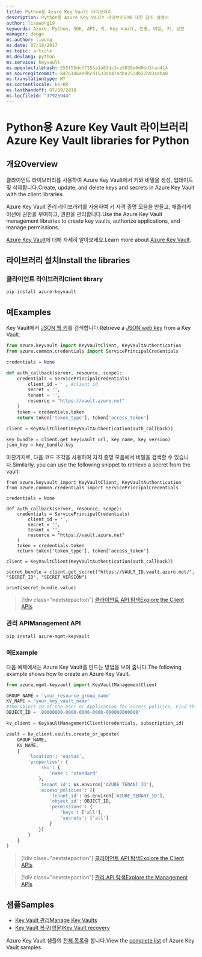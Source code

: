 ```yaml
---
title: Python용 Azure Key Vault 라이브러리
description: Python용 Azure Key Vault 라이브러리에 대한 참조 설명서
author: lisawong19
keywords: Azure, Python, SDK, API, 키, Key Vault, 인증, 비밀, 키, 보안
manager: douge
ms.author: liwong
ms.date: 07/18/2017
ms.topic: article
ms.devlang: python
ms.service: keyvault
ms.openlocfilehash: 555f55dcf7355a1a82dc3ca5826e0d0bd3fad414
ms.sourcegitcommit: 8476146ae9bcd1533db47adbe2524b27b93aaba0
ms.translationtype: HT
ms.contentlocale: ko-KR
ms.lasthandoff: 07/09/2018
ms.locfileid: "37925944"
---
```

# <a name="azure-key-vault-libraries-for-python"></a><span data-ttu-id="acc8d-104">Python용 Azure Key Vault 라이브러리</span><span class="sxs-lookup"><span data-stu-id="acc8d-104">Azure Key Vault libraries for Python</span></span>

## <a name="overview"></a><span data-ttu-id="acc8d-105">개요</span><span class="sxs-lookup"><span data-stu-id="acc8d-105">Overview</span></span>

<span data-ttu-id="acc8d-106">클라이언트 라이브러리를 사용하여 Azure Key Vault에서 키와 비밀을 생성, 업데이트 및 삭제합니다.</span><span class="sxs-lookup"><span data-stu-id="acc8d-106">Create, update, and delete keys and secrets in Azure Key Vault with the client libraries.</span></span>

<span data-ttu-id="acc8d-107">Azure Key Vault 관리 라이브러리를 사용하여 키 자격 증명 모음을 만들고, 애플리케이션에 권한을 부여하고, 권한을 관리합니다.</span><span class="sxs-lookup"><span data-stu-id="acc8d-107">Use the Azure Key Vault management libraries to create key vaults, authorize applications, and manage permissions.</span></span> 

<span data-ttu-id="acc8d-108">[Azure Key Vault](/azure/key-vault/key-vault-whatis)에 대해 자세히 알아보세요.</span><span class="sxs-lookup"><span data-stu-id="acc8d-108">Learn more about [Azure Key Vault](/azure/key-vault/key-vault-whatis).</span></span>

## <a name="install-the-libraries"></a><span data-ttu-id="acc8d-109">라이브러리 설치</span><span class="sxs-lookup"><span data-stu-id="acc8d-109">Install the libraries</span></span>

### <a name="client-library"></a><span data-ttu-id="acc8d-110">클라이언트 라이브러리</span><span class="sxs-lookup"><span data-stu-id="acc8d-110">Client library</span></span>

```bash
pip install azure-keyvault
```

## <a name="examples"></a><span data-ttu-id="acc8d-111">예</span><span class="sxs-lookup"><span data-stu-id="acc8d-111">Examples</span></span>

<span data-ttu-id="acc8d-112">Key Vault에서 [JSON 웹 키](https://tools.ietf.org/html/draft-ietf-jose-json-web-key-18)를 검색합니다.</span><span class="sxs-lookup"><span data-stu-id="acc8d-112">Retrieve a [JSON web key](https://tools.ietf.org/html/draft-ietf-jose-json-web-key-18) from a Key Vault.</span></span>

```python
from azure.keyvault import KeyVaultClient, KeyVaultAuthentication
from azure.common.credentials import ServicePrincipalCredentials

credentials = None

def auth_callback(server, resource, scope):
    credentials = ServicePrincipalCredentials(
        client_id = '', #client id
        secret = '',
        tenant = '',
        resource = "https://vault.azure.net"
    )
    token = credentials.token
    return token['token_type'], token['access_token']

client = KeyVaultClient(KeyVaultAuthentication(auth_callback))

key_bundle = client.get_key(vault_url, key_name, key_version)
json_key = key_bundle.key
```

<span data-ttu-id="acc8d-113">마찬가지로, 다음 코드 조각을 사용하여 자격 증명 모음에서 비밀을 검색할 수 있습니다.</span><span class="sxs-lookup"><span data-stu-id="acc8d-113">Similarly, you can use the following snippet to retrieve a secret from the vault:</span></span>

```
from azure.keyvault import KeyVaultClient, KeyVaultAuthentication
from azure.common.credentials import ServicePrincipalCredentials

credentials = None

def auth_callback(server, resource, scope):
    credentials = ServicePrincipalCredentials(
        client_id = '',
        secret = '',
        tenant = '',
        resource = "https://vault.azure.net"
    )
    token = credentials.token
    return token['token_type'], token['access_token']

client = KeyVaultClient(KeyVaultAuthentication(auth_callback))

secret_bundle = client.get_secret("https://VAULT_ID.vault.azure.net/", "SECRET_ID", "SECRET_VERSION")

print(secret_bundle.value)
```

> [!div class="nextstepaction"]
> [<span data-ttu-id="acc8d-114">클라이언트 API 탐색</span><span class="sxs-lookup"><span data-stu-id="acc8d-114">Explore the Client APIs</span></span>](/python/api/overview/azure/keyvault/client)

### <a name="management-api"></a><span data-ttu-id="acc8d-115">관리 API</span><span class="sxs-lookup"><span data-stu-id="acc8d-115">Management API</span></span>

```bash
pip install azure-mgmt-keyvault
```

### <a name="example"></a><span data-ttu-id="acc8d-116">예</span><span class="sxs-lookup"><span data-stu-id="acc8d-116">Example</span></span>
<span data-ttu-id="acc8d-117">다음 예제에서는 Azure Key Vault를 만드는 방법을 보여 줍니다.</span><span class="sxs-lookup"><span data-stu-id="acc8d-117">The following example shows how to create an Azure Key Vault.</span></span> 

```python
from azure.mgmt.keyvault import KeyVaultManagementClient

GROUP_NAME = 'your_resource_group_name'
KV_NAME = 'your_key_vault_name'
#The object ID of the User or Application for access policies. Find this number in the portal
OBJECT_ID = '00000000-0000-0000-0000-000000000000'

kv_client = KeyVaultManagementClient(credentials, subscription_id)

vault = kv_client.vaults.create_or_update(
    GROUP_NAME,
    KV_NAME,
    {
        'location': 'eastus',
        'properties': {
            'sku': {
                'name': 'standard'
            },
            'tenant_id': os.environ['AZURE_TENANT_ID'],
            'access_policies': [{
                'tenant_id': os.environ['AZURE_TENANT_ID'],
                'object_id': OBJECT_ID,
                'permissions': {
                    'keys': ['all'],
                    'secrets': ['all']
                }
            }]
        }
    }
)
```
> [!div class="nextstepaction"]
> [<span data-ttu-id="acc8d-118">클라이언트 API 탐색</span><span class="sxs-lookup"><span data-stu-id="acc8d-118">Explore the Client APIs</span></span>](/python/api/overview/azure/keyvault/client)

> [!div class="nextstepaction"]
> [<span data-ttu-id="acc8d-119">관리 API 탐색</span><span class="sxs-lookup"><span data-stu-id="acc8d-119">Explore the Management APIs</span></span>](/python/api/overview/azure/keyvault/management)

## <a name="samples"></a><span data-ttu-id="acc8d-120">샘플</span><span class="sxs-lookup"><span data-stu-id="acc8d-120">Samples</span></span>
* <span data-ttu-id="acc8d-121">[Key Vault 관리][1]</span><span class="sxs-lookup"><span data-stu-id="acc8d-121">[Manage Key Vaults][1]</span></span> 
* <span data-ttu-id="acc8d-122">[Key Vault 복구(영문)][2]</span><span class="sxs-lookup"><span data-stu-id="acc8d-122">[Key Vault recovery][2]</span></span>

[1]: https://azure.microsoft.com/resources/samples/key-vault-python-manage/
[2]: https://azure.microsoft.com/resources/samples/key-vault-recovery-python/

<span data-ttu-id="acc8d-123">Azure Key Vault 샘플의 [전체 목록](https://azure.microsoft.com/resources/samples/?platform=python&term=key+vault)을 봅니다.</span><span class="sxs-lookup"><span data-stu-id="acc8d-123">View the [complete list](https://azure.microsoft.com/resources/samples/?platform=python&term=key+vault) of Azure Key Vault samples.</span></span> 

